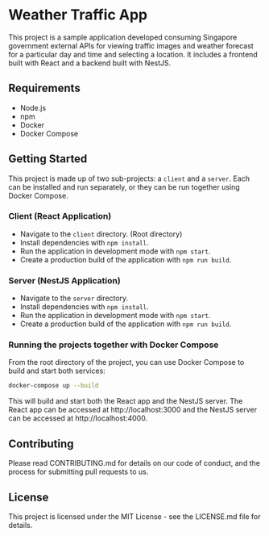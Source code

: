 # Weather Traffic App

This project is a sample application developed consuming Singapore government external APIs for viewing traffic images and weather forecast for a particular day and time and selecting a location. It includes a frontend built with React and a backend built with NestJS.

## Requirements

- Node.js
- npm
- Docker
- Docker Compose

## Getting Started

This project is made up of two sub-projects: a `client` and a `server`. Each can be installed and run separately, or they can be run together using Docker Compose.

### Client (React Application)

- Navigate to the `client` directory. (Root directory)
- Install dependencies with `npm install`.
- Run the application in development mode with `npm start`.
- Create a production build of the application with `npm run build`.

### Server (NestJS Application)

- Navigate to the `server` directory.
- Install dependencies with `npm install`.
- Run the application in development mode with `npm start`.
- Create a production build of the application with `npm run build`.

### Running the projects together with Docker Compose

From the root directory of the project, you can use Docker Compose to build and start both services:

```bash
docker-compose up --build
```

This will build and start both the React app and the NestJS server. The React app can be accessed at http://localhost:3000 and the NestJS server can be accessed at http://localhost:4000.

## Contributing

Please read CONTRIBUTING.md for details on our code of conduct, and the process for submitting pull requests to us.

## License

This project is licensed under the MIT License - see the LICENSE.md file for details.
